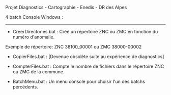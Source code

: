 
Projet Diagnostics - Cartographie - Enedis - DR des Alpes

4 batch Console Windows :

-------------------------

* CreerDirectories.bat : Créé un répertoire ZNC ou ZMC en fonction du numéro d'anomalie.

Exemple de répertoire: ZNC 38100_00001 ou ZMC 38000-00002

* CopierFiles.bat : [Devenue obsolète suite au expérience de  diagnostics]

* CompterFiles.bat : Compte le nombre de fichiers dans le répertoire ZNC ou ZMC de la commune.

* BatchMenu.bat : Un menu console pour choisir l'un des batchs pércédents.

